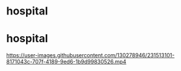 # hospital
# hospital

https://user-images.githubusercontent.com/130278946/231513101-8171043c-707f-4189-9ed6-1b9d99830526.mp4






